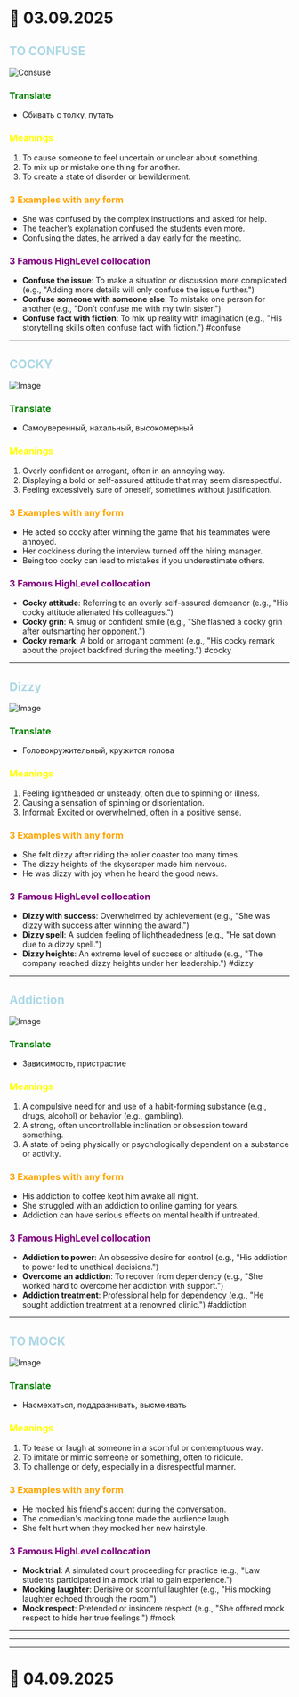 # 📆 03.09.2025
##  <span style="color: LightBlue;">TO CONFUSE</span>
![Consuse](Confuse.jpeg)
### <span style="color: Green;">Translate</span>
- Сбивать с толку, путать
### <span style="color: Yellow;">Meanings</span>
1. To cause someone to feel uncertain or unclear about something.
2. To mix up or mistake one thing for another.
3. To create a state of disorder or bewilderment.
### <span style="color: Orange;">3 Examples with any form</span> 
- She was confused by the complex instructions and asked for help.
- The teacher’s explanation confused the students even more.
- Confusing the dates, he arrived a day early for the meeting.
### <span style="color: Purple;">3 Famous HighLevel collocation</span>
- **Confuse the issue**: To make a situation or discussion more complicated (e.g., "Adding more details will only confuse the issue further.")
- **Confuse someone with someone else**: To mistake one person for another (e.g., "Don’t confuse me with my twin sister.")
- **Confuse fact with fiction**: To mix up reality with imagination (e.g., "His storytelling skills often confuse fact with fiction.")
#confuse
---
##  <span style="color: LightBlue;">COCKY</span>
![Image](cocky.jpg)
### <span style="color: Green;">Translate</span>
- Самоуверенный, нахальный, высокомерный
### <span style="color: Yellow;">Meanings</span>
1. Overly confident or arrogant, often in an annoying way.
2. Displaying a bold or self-assured attitude that may seem disrespectful.
3. Feeling excessively sure of oneself, sometimes without justification.
### <span style="color: Orange;">3 Examples with any form</span> 
- He acted so cocky after winning the game that his teammates were annoyed.
- Her cockiness during the interview turned off the hiring manager.
- Being too cocky can lead to mistakes if you underestimate others.
### <span style="color: Purple;">3 Famous HighLevel collocation</span>
- **Cocky attitude**: Referring to an overly self-assured demeanor (e.g., "His cocky attitude alienated his colleagues.")
- **Cocky grin**: A smug or confident smile (e.g., "She flashed a cocky grin after outsmarting her opponent.")
- **Cocky remark**: A bold or arrogant comment (e.g., "His cocky remark about the project backfired during the meeting.")
#cocky
---
##  <span style="color: LightBlue;">Dizzy</span>
![Image](dizzy.webp)
### <span style="color: Green;">Translate</span>
- Головокружительный, кружится голова
### <span style="color: Yellow;">Meanings</span>
1. Feeling lightheaded or unsteady, often due to spinning or illness.
2. Causing a sensation of spinning or disorientation.
3. Informal: Excited or overwhelmed, often in a positive sense.
### <span style="color: Orange;">3 Examples with any form</span> 
- She felt dizzy after riding the roller coaster too many times.
- The dizzy heights of the skyscraper made him nervous.
- He was dizzy with joy when he heard the good news.
### <span style="color: Purple;">3 Famous HighLevel collocation</span>
- **Dizzy with success**: Overwhelmed by achievement (e.g., "She was dizzy with success after winning the award.")
- **Dizzy spell**: A sudden feeling of lightheadedness (e.g., "He sat down due to a dizzy spell.")
- **Dizzy heights**: An extreme level of success or altitude (e.g., "The company reached dizzy heights under her leadership.")
#dizzy
---
##  <span style="color: LightBlue;">Addiction</span>
![Image](addiction.jpg)
### <span style="color: Green;">Translate</span>
- Зависимость, пристрастие
### <span style="color: Yellow;">Meanings</span>
1. A compulsive need for and use of a habit-forming substance (e.g., drugs, alcohol) or behavior (e.g., gambling).
2. A strong, often uncontrollable inclination or obsession toward something.
3. A state of being physically or psychologically dependent on a substance or activity.
### <span style="color: Orange;">3 Examples with any form</span> 
- His addiction to coffee kept him awake all night.
- She struggled with an addiction to online gaming for years.
- Addiction can have serious effects on mental health if untreated.
### <span style="color: Purple;">3 Famous HighLevel collocation</span>
- **Addiction to power**: An obsessive desire for control (e.g., "His addiction to power led to unethical decisions.")
- **Overcome an addiction**: To recover from dependency (e.g., "She worked hard to overcome her addiction with support.")
- **Addiction treatment**: Professional help for dependency (e.g., "He sought addiction treatment at a renowned clinic.")
#addiction
---
##  <span style="color: LightBlue;">TO MOCK</span>
![Image](mock.jpg)
### <span style="color: Green;">Translate</span>
- Насмехаться, поддразнивать, высмеивать
### <span style="color: Yellow;">Meanings</span>
1. To tease or laugh at someone in a scornful or contemptuous way.
2. To imitate or mimic someone or something, often to ridicule.
3. To challenge or defy, especially in a disrespectful manner.
### <span style="color: Orange;">3 Examples with any form</span> 
- He mocked his friend's accent during the conversation.
- The comedian's mocking tone made the audience laugh.
- She felt hurt when they mocked her new hairstyle. 
### <span style="color: Purple;">3 Famous HighLevel collocation</span>
- **Mock trial**: A simulated court proceeding for practice (e.g., "Law students participated in a mock trial to gain experience.")
- **Mocking laughter**: Derisive or scornful laughter (e.g., "His mocking laughter echoed through the room.")
- **Mock respect**: Pretended or insincere respect (e.g., "She offered mock respect to hide her true feelings.")
#mock
---
---
---
# 📆 04.09.2025


